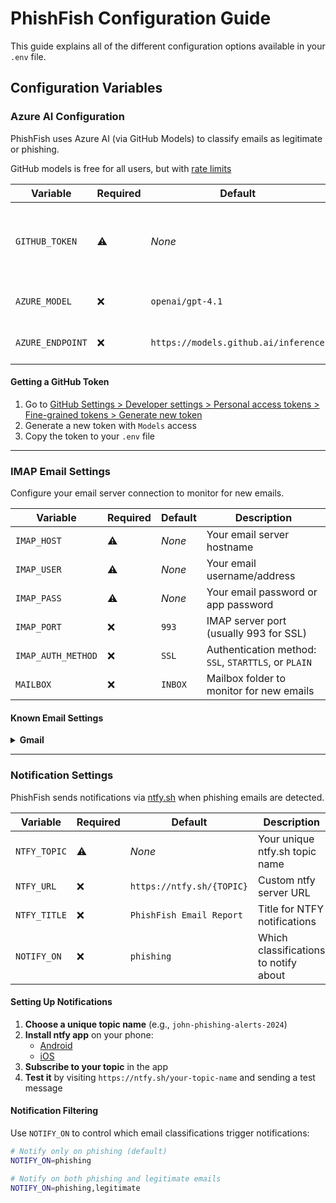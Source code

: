# PhishFish Configuration Guide

This guide explains all of the different configuration options available in your `.env` file.

## Configuration Variables

### Azure AI Configuration

PhishFish uses Azure AI (via GitHub Models) to classify emails as legitimate or phishing.

GitHub models is free for all users, but with [rate limits](https://docs.github.com/en/github-models/use-github-models/prototyping-with-ai-models#rate-limits)

| Variable | Required | Default | Description |
|----------|----------|---------|-------------|
| `GITHUB_TOKEN` | ⚠️ | *None* | Your GitHub personal access token with model access |
| `AZURE_MODEL` | ❌ | `openai/gpt-4.1` | AI model to use for email classification |
| `AZURE_ENDPOINT` | ❌ | `https://models.github.ai/inference` | Azure AI inference endpoint |

#### Getting a GitHub Token
1. Go to [GitHub Settings > Developer settings > Personal access tokens > Fine-grained tokens > Generate new token](https://github.com/settings/personal-access-tokens/new)
2. Generate a new token with `Models` access
3. Copy the token to your `.env` file

---

### IMAP Email Settings

Configure your email server connection to monitor for new emails.

| Variable | Required | Default | Description |
|----------|----------|---------|-------------|
| `IMAP_HOST` | ⚠️ | *None* | Your email server hostname |
| `IMAP_USER` | ⚠️ | *None* | Your email username/address |
| `IMAP_PASS` | ⚠️ | *None* | Your email password or app password |
| `IMAP_PORT` | ❌ | `993` | IMAP server port (usually 993 for SSL) |
| `IMAP_AUTH_METHOD` | ❌ | `SSL` | Authentication method: `SSL`, `STARTTLS`, or `PLAIN` |
| `MAILBOX` | ❌ | `INBOX` | Mailbox folder to monitor for new emails |

#### Known Email Settings

<details>
<summary><strong>Gmail</strong></summary>

#### Config

```bash
IMAP_HOST=imap.gmail.com
IMAP_USER=your-email@gmail.com
IMAP_PASS=your-app-password
IMAP_PORT=993
IMAP_AUTH_METHOD=SSL
MAILBOX=INBOX
```

#### Tips

- Enable 2-factor authentication
- Generate an App Password (not your regular password)
</details>

---

### Notification Settings

PhishFish sends notifications via [ntfy.sh](https://ntfy.sh) when phishing emails are detected.

| Variable | Required | Default | Description |
|----------|----------|---------|-------------|
| `NTFY_TOPIC` | ⚠️ | *None* | Your unique ntfy.sh topic name |
| `NTFY_URL` | ❌ | `https://ntfy.sh/{TOPIC}` | Custom ntfy server URL |
| `NTFY_TITLE` | ❌ | `PhishFish Email Report` | Title for NTFY notifications
| `NOTIFY_ON` | ❌ | `phishing` | Which classifications to notify about |

#### Setting Up Notifications

1. **Choose a unique topic name** (e.g., `john-phishing-alerts-2024`)
2. **Install ntfy app** on your phone:
   - [Android](https://play.google.com/store/apps/details?id=io.heckel.ntfy)
   - [iOS](https://apps.apple.com/us/app/ntfy/id1625396347)
3. **Subscribe to your topic** in the app
4. **Test it** by visiting `https://ntfy.sh/your-topic-name` and sending a test message

#### Notification Filtering

Use `NOTIFY_ON` to control which email classifications trigger notifications:

```bash
# Notify only on phishing (default)
NOTIFY_ON=phishing

# Notify on both phishing and legitimate emails
NOTIFY_ON=phishing,legitimate

```
